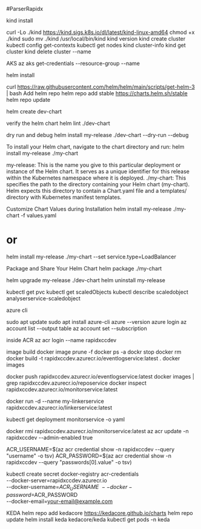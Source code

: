 #ParserRapidx

kind install

curl -Lo ./kind https://kind.sigs.k8s.io/dl/latest/kind-linux-amd64
chmod +x ./kind
sudo mv ./kind /usr/local/bin/kind
kind version
kind create cluster
kubectl config get-contexts
kubectl get nodes
kind cluster-info
kind get cluster
kind delete cluster --name <cluster-name>


AKS
az aks get-credentials --resource-group <resource-group> --name <cluster-name>


helm install

curl https://raw.githubusercontent.com/helm/helm/main/scripts/get-helm-3 | bash
Add helm repo
helm repo add stable https://charts.helm.sh/stable
helm repo update

helm create dev-chart

verify the helm chart
helm lint ./dev-chart

dry run and debug
helm install my-release ./dev-chart --dry-run --debug

To install your Helm chart, navigate to the chart directory and run:
helm install my-release ./my-chart

my-release: This is the name you give to this particular deployment or instance of the Helm chart. It serves as a unique identifier for this release within the Kubernetes namespace where it is deployed.
./my-chart: This specifies the path to the directory containing your Helm chart (my-chart). Helm expects this directory to contain a Chart.yaml file and a templates/ directory with Kubernetes manifest templates.

Customize Chart Values during Installation
helm install my-release ./my-chart -f values.yaml
# or
helm install my-release ./my-chart --set service.type=LoadBalancer

Package and Share Your Helm Chart
helm package ./my-chart

helm upgrade my-release ./dev-chart
helm uninstall my-release


kubectl get pvc
kubectl get scaledObjects
kubectl  describe scaledobject analyserservice-scaledobject

azure cli

sudo apt update
sudo apt install azure-cli
azure --version
azure login
az account list --output table
az account set --subscription <subscription-id-or-name>

inside ACR
 az acr login --name rapidxccdev

image build
docker image prune -f
docker ps -a
dockr stop 
docker rm 
docker build -t rapidxccdev.azurecr.io/eventlogservice:latest .
docker images
<!-- docker tag eventservice:latest rapidxccdev.azurecr.io/eventservice:latest -->
docker push rapidxccdev.azurecr.io/eventlogservice:latest
docker images | grep rapidxccdev.azurecr.io/reposervice
docker inspect rapidxccdev.azurecr.io/monitorservice:latest

docker run -d --name my-linkerservice rapidxccdev.azurecr.io/linkerservice:latest

kubectl get deployment monitorservice -o yaml

docker rmi rapidxccdev.azurecr.io/monitorservice:latest
az acr update -n rapidxccdev --admin-enabled true

ACR_USERNAME=$(az acr credential show -n rapidxccdev --query "username" -o tsv)
ACR_PASSWORD=$(az acr credential show -n rapidxccdev --query "passwords[0].value" -o tsv)


kubectl create secret docker-registry acr-credentials \
  --docker-server=rapidxccdev.azurecr.io \
  --docker-username=$ACR_USERNAME \
  --docker-password=$ACR_PASSWORD \
  --docker-email=<your-email@example.com>



KEDA
helm repo add kedacore https://kedacore.github.io/charts
 helm repo update
 helm install keda kedacore/keda
  kubectl get pods -n keda